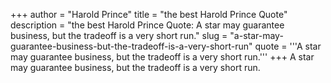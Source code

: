+++
author = "Harold Prince"
title = "the best Harold Prince Quote"
description = "the best Harold Prince Quote: A star may guarantee business, but the tradeoff is a very short run."
slug = "a-star-may-guarantee-business-but-the-tradeoff-is-a-very-short-run"
quote = '''A star may guarantee business, but the tradeoff is a very short run.'''
+++
A star may guarantee business, but the tradeoff is a very short run.
